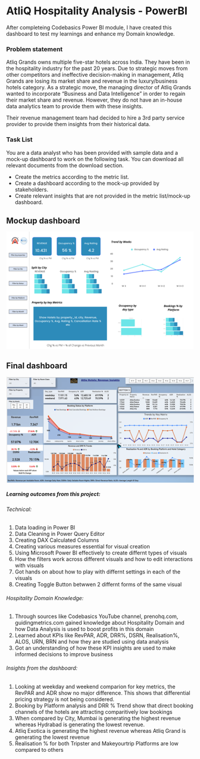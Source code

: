 # AtliQ Hospitality Analysis - PowerBI
After completeing Codebasics Power BI module, I have created this dashboard to test my learnings and enhance my  Domain knowledge.

### Problem statement

Atliq Grands owns multiple five-star hotels across India. They have been in the hospitality industry for the past 20 years. Due to strategic moves from other competitors and ineffective decision-making in management, Atliq Grands are losing its market share and revenue in the luxury/business hotels category. As a strategic move, the managing director of Atliq Grands wanted to incorporate “Business and Data Intelligence” in order to regain their market share and revenue. However, they do not have an in-house data analytics team to provide them with these insights.

Their revenue management team had decided to hire a 3rd party service provider to provide them insights from their historical data.

### Task List

You are a data analyst who has been provided with sample data and a mock-up dashboard to work on the following task. You can download all relevant documents from the download section.

- Create the metrics according to the metric list. 
- Create a dashboard according to the mock-up provided by stakeholders.
- Create relevant insights that are not provided in the metric list/mock-up dashboard.


## Mockup dashboard 
<p align="center"><img src="mock up dashboard_atliq grands.png"></p>

## Final dashboard 
<p align="center"><img src="atliqdashboard.png"></p>

##### Learning outcomes from this project:
###### Technical:
<ol>
  <li>Data loading in Power BI</li>
  <li>Data Cleaning in Power Query Editor</li>
  <li>Creating DAX Calculated Columns</li>
  <li>Creating various measures essential for visual creation</li>
  <li>Using Microsoft Power BI effectively to create differnt types of visuals</li>
  <li>How the filters work across different visuals and how to edit interactions with visuals</li>
  <li>Got hands on about how to play with differnt settings in each of the visuals</li>
  <li>Creating Toggle Button betwwen 2 differnt forms of the same visual</li>
</ol>

###### Hospitality Domain Knowledge:
<ol>
  <li>Through sources like Codebasics YouTube channel, prenohq.com, guidingmetrics.com gained knowledge about Hospitality Domain and how Data Analysis is used to boost profits in this domain</li>
  <li>Learned about KPIs like RevPAR, ADR, DRR%, DSRN, Realisation%, ALOS, URN, BRN and how they are studied using data analysis</li>
  <li>Got an understanding of how these KPI insights are used to make informed decisions to improve business</li>
</ol>

###### Insights from the dashboard:
<ol>
  <li>Looking at weekday and weekend comparion for key metrics, the RevPAR and ADR show no major difference. This shows that differential pricing strategy       is not being considered.</li>
  <li> Booking by Platform analysis and DRR % Trend show that direct booking channels of the hotels are attracting comparitively low bookings</li>
  <li>When compared by City, Mumbai is generating the highest revenue whereas Hydrabad is generating the lowest revenue.</li>
  <li>Atliq Exotica is generating the highest revenue whereas Atliq Grand is generating the lowest revenue</li>
  <li>Realisation % for both Tripster and Makeyourtrip Platforms are low compared to others</li>
</ol> 

